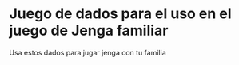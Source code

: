 # Juego de dados para el uso en el juego de Jenga familiar

Usa estos dados para jugar jenga con tu familia
